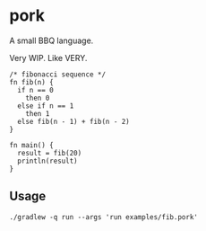 # pork

A small BBQ language.

Very WIP. Like VERY.

```pork
/* fibonacci sequence */
fn fib(n) {
  if n == 0
    then 0
  else if n == 1
    then 1
  else fib(n - 1) + fib(n - 2)
}

fn main() {
  result = fib(20)
  println(result)
}
```

## Usage

```
./gradlew -q run --args 'run examples/fib.pork'
```
